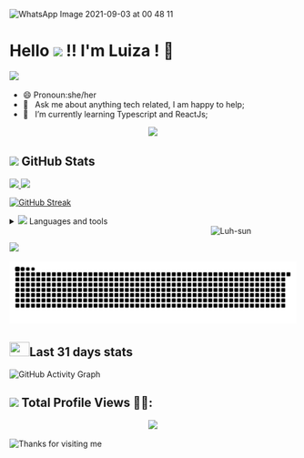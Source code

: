 ![WhatsApp Image 2021-09-03 at 00 48 11](https://user-images.githubusercontent.com/45303717/131947808-27377a9f-f1f2-400c-864e-e0757de1a336.jpeg)

  <h1>Hello <img src="https://emojis.slackmojis.com/emojis/images/1588315024/8823/hyperkitty.gif?1588315024" width="30" /> !! I'm Luiza ! 💛 </h1>
<img src="https://raw.githubusercontent.com/MartinHeinz/MartinHeinz/master/wave.gif" width="30px">

- 😄 Pronoun:she/her
- 💬 &nbsp; Ask me about anything tech related, I am happy to help;
- 🌱 &nbsp; I’m currently learning Typescript and ReactJs; 

<p align="center">
  <a href="https://github.com/DenverCoder1/readme-typing-svg"><img src="https://readme-typing-svg.herokuapp.com?color=%23F7B515&lines=Always+learning+new+things;Engineering+student"></a>
</p>

 ## <img src="https://media.giphy.com/media/VgCDAzcKvsR6OM0uWg/giphy.gif" width="50"> GitHub Stats
 <div>
  <a href="https://github.com/Luh09">
  <img height="180em" src="https://github-readme-stats.vercel.app/api?username=Luh09&show_icons=true&theme=gruvbox&include_all_commits=true&count_private=true"/>
  <img height="180em" src="https://github-readme-stats.vercel.app/api/top-langs/?username=Luh09&layout=compact&langs_count=7&theme=gruvbox"/>
    
 
[![GitHub Streak](http://github-readme-streak-stats.herokuapp.com?user=Luh09&theme=gruvbox&hide_border=true)](https://git.io/streak-stats)
    
<details>
<summary><img src="https://emojis.slackmojis.com/emojis/images/1621024394/39092/cat-roll.gif?1621024394" width="28" /> Languages and tools</summary>
</br>
 <p align="left"> <a href="https://www.w3schools.com/css/" target="_blank"> <img src="https://raw.githubusercontent.com/devicons/devicon/master/icons/css3/css3-original-wordmark.svg" alt="css3" width="40" height="40"/> </a> <a href="https://www.djangoproject.com/" target="_blank"> <img src="https://raw.githubusercontent.com/devicons/devicon/master/icons/django/django-original.svg" alt="django" width="40" height="40"/> </a> <a href="https://www.docker.com/" target="_blank"> <img src="https://raw.githubusercontent.com/devicons/devicon/master/icons/docker/docker-original-wordmark.svg" alt="docker" width="40" height="40"/> </a> <a href="https://firebase.google.com/" target="_blank"> <img src="https://www.vectorlogo.zone/logos/firebase/firebase-icon.svg" alt="firebase" width="40" height="40"/> </a> <a href="https://git-scm.com/" target="_blank"> <img src="https://www.vectorlogo.zone/logos/git-scm/git-scm-icon.svg" alt="git" width="40" height="40"/> </a> <a href="https://www.java.com" target="_blank"> <img src="https://raw.githubusercontent.com/devicons/devicon/master/icons/java/java-original.svg" alt="java" width="40" height="40"/> </a> <a href="https://developer.mozilla.org/en-US/docs/Web/JavaScript" target="_blank"> <img src="https://raw.githubusercontent.com/devicons/devicon/master/icons/javascript/javascript-original.svg" alt="javascript" width="40" height="40"/> </a> <a href="https://laravel.com/" target="_blank"> <img src="https://raw.githubusercontent.com/devicons/devicon/master/icons/laravel/laravel-plain-wordmark.svg" alt="laravel" width="40" height="40"/> </a> <a href="https://www.linux.org/" target="_blank"> <img src="https://raw.githubusercontent.com/devicons/devicon/master/icons/linux/linux-original.svg" alt="linux" width="40" height="40"/> </a> <a href="https://www.mongodb.com/" target="_blank"> <img src="https://raw.githubusercontent.com/devicons/devicon/master/icons/mongodb/mongodb-original-wordmark.svg" alt="mongodb" width="40" height="40"/> </a> <a href="https://nodejs.org" target="_blank"> <img src="https://raw.githubusercontent.com/devicons/devicon/master/icons/nodejs/nodejs-original-wordmark.svg" alt="nodejs" width="40" height="40"/> </a> <a href="https://www.php.net" target="_blank"> <img src="https://raw.githubusercontent.com/devicons/devicon/master/icons/php/php-original.svg" alt="php" width="40" height="40"/> </a> <a href="https://www.python.org" target="_blank"> <img src="https://raw.githubusercontent.com/devicons/devicon/master/icons/python/python-original.svg" alt="python" width="40" height="40"/> </a> <a href="https://reactjs.org/" target="_blank"> <img src="https://raw.githubusercontent.com/devicons/devicon/master/icons/react/react-original-wordmark.svg" alt="react" width="40" height="40"/> </a> <a href="https://sass-lang.com" target="_blank"> <img src="https://raw.githubusercontent.com/devicons/devicon/master/icons/sass/sass-original.svg" alt="sass" width="40" height="40"/> </a> <a href="https://vuejs.org/" target="_blank"> <img src="https://raw.githubusercontent.com/devicons/devicon/master/icons/vuejs/vuejs-original-wordmark.svg" alt="vuejs" width="40" height="40"/> </a> </p>
</details>
  <img align="right" alt="Luh-sun" height=""100" width="150" src="https://user-images.githubusercontent.com/45303717/131945837-d7583dd8-0ab4-417f-9c64-341b3c6070c4.gif">
   
</div>
  
  ##
  
  <div> 
 </a>
 <a href="www.linkedin.com/in/luíza-fonseca-3136a0202" target="_blank"><img src="https://img.shields.io/badge/-LinkedIn-%230077B5?style=for-the-badge&logo=linkedin&logoColor=white" target="_blank"></a> 
    
 ![Snake animation](https://github.com/Luh09/Luh09/blob/666a56ff7d50c895ad40c7599b42149d79bec373/github-contribution-grid-snake.svg)
 
## <img src="https://raw.githubusercontent.com/TheDudeThatCode/TheDudeThatCode/master/Assets/Developer.gif" width=35 height=25>Last 31 days stats
                                                                                                           
  ![GitHub Activity Graph](https://activity-graph.herokuapp.com/graph?username=Luh09&theme=gruvbox) 

</div>

 ## <img src=https://github.com/TheDudeThatCode/TheDudeThatCode/blob/master/Assets/Earth.gif width="30"> Total Profile Views 🕵️‍♀️: <br>
 <p align="center"> 
   <img alingn="center" src="https://profile-counter.glitch.me/Luh09/count.svg"/>
 </p>
<img height="120" alt="Thanks for visiting me" width="100%" src="https://raw.githubusercontent.com/BrunnerLivio/brunnerlivio/master/images/marquee.svg" />
                                                                              
  
  
